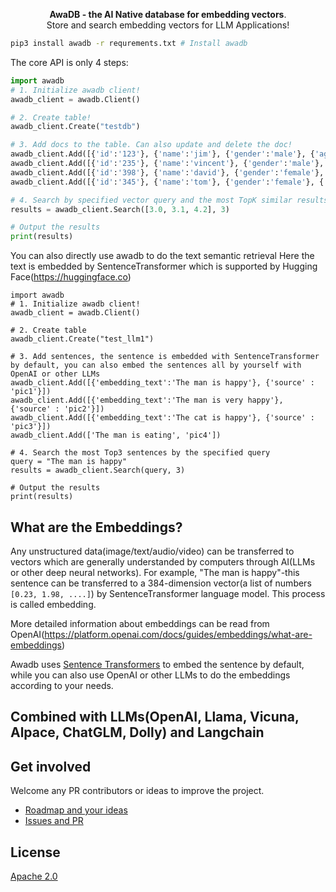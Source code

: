 <p align="center">
    <b>AwaDB - the AI Native database for embedding vectors</b>. <br />
    Store and search embedding vectors for LLM Applications!
</p>


```bash
pip3 install awadb -r requrements.txt # Install awadb 
```

The core API is only 4 steps: 

```python
import awadb
# 1. Initialize awadb client!
awadb_client = awadb.Client()

# 2. Create table!
awadb_client.Create("testdb")

# 3. Add docs to the table. Can also update and delete the doc!
awadb_client.Add([{'id':'123'}, {'name':'jim'}, {'gender':'male'}, {'age':39}, 'hello', 'world', [1, 3.5, 3]])
awadb_client.Add([{'id':'235'}, {'name':'vincent'}, {'gender':'male'}, {'age':28}, 'what', 'doing', [1, 3.4, 2]])
awadb_client.Add([{'id':'398'}, {'name':'david'}, {'gender':'female'}, {'age':45}, 'yu', 'hi', [1, 2.4, 4]])
awadb_client.Add([{'id':'345'}, {'name':'tom'}, {'gender':'female'}, {'age':25}, 'hhuhu', 'hello', [1.3, 2.9, 8.9]])

# 4. Search by specified vector query and the most TopK similar results
results = awadb_client.Search([3.0, 3.1, 4.2], 3)

# Output the results
print(results)

```

You can also directly use awadb to do the text semantic retrieval
Here the text is embedded by SentenceTransformer which is supported by Hugging Face(https://huggingface.co)   
```another example
import awadb
# 1. Initialize awadb client!
awadb_client = awadb.Client()

# 2. Create table
awadb_client.Create("test_llm1") 

# 3. Add sentences, the sentence is embedded with SentenceTransformer by default, you can also embed the sentences all by yourself with OpenAI or other LLMs
awadb_client.Add([{'embedding_text':'The man is happy'}, {'source' : 'pic1'}])
awadb_client.Add([{'embedding_text':'The man is very happy'}, {'source' : 'pic2'}])
awadb_client.Add([{'embedding_text':'The cat is happy'}, {'source' : 'pic3'}])
awadb_client.Add(['The man is eating', 'pic4'])

# 4. Search the most Top3 sentences by the specified query
query = "The man is happy"
results = awadb_client.Search(query, 3)

# Output the results
print(results)

```

## What are the Embeddings?

Any unstructured data(image/text/audio/video) can be transferred to vectors which are generally understanded by computers through AI(LLMs or other deep neural networks). For example, "The man is happy"-this sentence can be transferred to a 384-dimension vector(a list of numbers `[0.23, 1.98, ....]`) by SentenceTransformer language model. This process is called embedding.

More detailed information about embeddings can be read from OpenAI(https://platform.openai.com/docs/guides/embeddings/what-are-embeddings)

Awadb uses [Sentence Transformers](https://huggingface.co/sentence-transformers) to embed the sentence by default, while you can also use OpenAI or other LLMs to do the embeddings according to your needs.


## Combined with LLMs(OpenAI, Llama, Vicuna, Alpace, ChatGLM, Dolly) and Langchain


## Get involved

Welcome any PR contributors or ideas to improve the project. 
- [Roadmap and your ideas](https://github.com/awa-ai/awadb/roadmap)
- [Issues and PR](https://github.com/awa-ai/awadb/issues)

## License

[Apache 2.0](./LICENSE)
